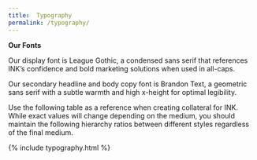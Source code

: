 ```yaml
---
title:  Typography
permalink: /typography/
---
```


**Our Fonts**

Our display font is League Gothic, a condensed sans serif that references INK’s confidence and bold marketing solutions when used in all-caps.

Our secondary headline and body copy font is Brandon Text, a geometric sans serif with a subtle warmth and high x-height for optimal legibility.

Use the following table as a reference when creating collateral for INK. While exact values will change depending on the medium, you should  maintain the following hierarchy ratios between different styles regardless of the final medium.

{% include typography.html %}